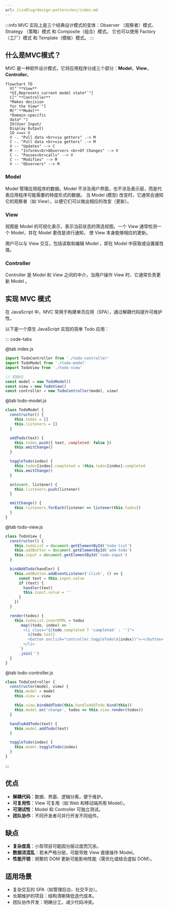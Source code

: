 ```yaml
---
url: /czxBlog/design-pattern/mvc/index.md
---
```

:::info
MVC 实际上是三个经典设计模式的变体：Observer （观察者）模式、Strategy （策略）模式 和 Composite（组合）模式。
它也可以使用 Factory （工厂）模式 和  Template（模板）模式。
:::

## 什么是MVC模式？

MVC 是一种软件设计模式，它将应用程序分成三个部分：**Model**，**View**，**Controller**。

```mermaid
flowchart TD
  V["`**View**
  *UI,Represets current model state*`"]
  C["`**Controller**
  *Makes decision
  for the View*`"]
  M["`**Model**
  *Domain-specific
  data*`"]
  IO(User Input/
  Display Output)
  IO <==> V
  V -. "Pull data <br>via getters" .-> M
  C -. "Pull data <br>via getters" .-> M
  V -- "Updates" --> C
  M -- "Informs<br>Observers <br>Of Changes" --> V
  C -- "Passes<br>calls" --> V
  C -- "Modifies" --> M
  V -- "Observers" --> M
```

### Model

Model 管理应用程序的数据。Model 不涉及用户界面，也不涉及表示层，而是代表应用程序可能需要的特度形式的数据。
当 Model (模型) 改变时，它通常会通知它的观察者（如 View），以便它们可以做出相应的改变（更新）。

### View

视图是 Model 的可视化表示，表示当前状态的筛选视图。一个 View 通常检测一个 Model，并在 Model 更改是进行通知，
使 View 本身能够相应的更新。

用户可以与 View 交互，包括读取和编辑 Model ，即在 Model 中获取或设置属性值。

### Controller

Controller 是 Model 和 View 之间的中介，当用户操作 View 时，它通常负责更新 Model 。

## 实现 MVC 模式

在 JavaScript 中，MVC 常用于构建单页应用（SPA），通过解耦代码提升可维护性。

以下是一个原生 JavaScript 实现的简单 Todo 应用：

::: code-tabs

@tab index.js

```js
import TodoController from './todo-controller'
import TodoModel from './todo-model'
import TodoView from './todo-view'

// 初始化
const model = new TodoModel()
const view = new TodoView()
const controller = new TodoController(model, view)
```

@tab todo-model.js

```js
class TodoModel {
  constructor() {
    this.todos = []
    this.listeners = []
  }

  addTodo(text) {
    this.todos.push({ text, completed: false })
    this.emitChange()
  }

  toggleTodo(index) {
    this.todos[index].completed = !this.todos[index].completed
    this.emitChange()
  }

  on(event, listener) {
    this.listeners.push(listener)
  }

  emitChange() {
    this.listeners.forEach(listener => listener(this.todos))
  }
}
```

@tab todo-view.js

```js
class TodoView {
  constructor() {
    this.todoList = document.getElementById('todo-list')
    this.addButton = document.getElementById('add-todo')
    this.input = document.getElementById('todo-input')
  }

  bindAddTodo(handler) {
    this.addButton.addEventListener('click', () => {
      const text = this.input.value
      if (text) {
        handler(text)
        this.input.value = ''
      }
    })
  }

  render(todos) {
    this.todoList.innerHTML = todos
      .map((todo, index) => `
        <li class="${todo.completed ? 'completed' : ''}">
          ${todo.text}
          <button onclick="controller.toggleTodo(${index})">✓</button>
        </li>
      `)
      .join('')
  }
}
```

@tab todo-controller.js

```js
class TodoController {
  constructor(model, view) {
    this.model = model
    this.view = view

    this.view.bindAddTodo(this.handleAddTodo.bind(this))
    this.model.on('change', todos => this.view.render(todos))
  }

  handleAddTodo(text) {
    this.model.addTodo(text)
  }

  toggleTodo(index) {
    this.model.toggleTodo(index)
  }
}
```

:::

## 优点

* **解耦代码**：数据、界面、逻辑分离，便于维护。
* **可复用性**：View 可复用（如 Web 和移动端共用 Model）。
* **可测试性**：Model 和 Controller 可独立测试。
* **团队协作**：不同开发者可并行开发不同组件。

## 缺点

* **复杂度高**：小型项目可能因分层过度而冗余。
* **数据流混乱**：若未严格分层，可能导致 View 直接操作 Model。
* **性能开销**：频繁的 DOM 更新可能影响性能（需优化或结合虚拟 DOM）。

## 适用场景

* 复杂交互的 SPA（如管理后台、社交平台）。
* 长期维护的项目：结构清晰降低迭代成本。
* 团队协作开发：明确分工，减少代码冲突。
